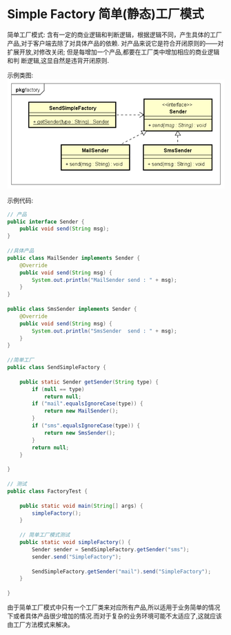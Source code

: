 # Simple Factory 简单(静态)工厂模式

简单工厂模式:
含有一定的商业逻辑和判断逻辑，根据逻辑不同，产生具体的工厂产品,对于客户端去除了对具体产品的依赖.
对产品来说它是符合开闭原则的——对扩展开放,对修改关闭;
但是每增加一个产品,都要在工厂类中增加相应的商业逻辑和判 断逻辑,这显自然是违背开闭原则.

示例类图:
![SimpleFactory_uml](images/1.SimpleFactory_uml.png)

示例代码:
```java
// 产品
public interface Sender {
	public void send(String msg);
}

//具体产品
public class MailSender implements Sender {
	@Override
	public void send(String msg) {
		System.out.println("MailSender send : " + msg);
	}
}

public class SmsSender implements Sender {
	@Override
	public void send(String msg) {
		System.out.println("SmsSender  send : " + msg);
	}
}

//简单工厂
public class SendSimpleFactory {

	public static Sender getSender(String type) {
		if (null == type)
			return null;
		if ("mail".equalsIgnoreCase(type)) {
			return new MailSender();
		}
		if ("sms".equalsIgnoreCase(type)) {
			return new SmsSender();
		}
		return null;
	}

}

// 测试
public class FactoryTest {

	public static void main(String[] args) {
		simpleFactory();
	}
	
	// 简单工厂模式测试
	public static void simpleFactory() {
		Sender sender = SendSimpleFactory.getSender("sms");
		sender.send("SimpleFactory");

		SendSimpleFactory.getSender("mail").send("SimpleFactory");
	}
	
}
```

由于简单工厂模式中只有一个工厂类来对应所有产品,所以适用于业务简单的情况下或者具体产品很少增加的情况.而对于复杂的业务环境可能不太适应了,这就应该由工厂方法模式来解决。